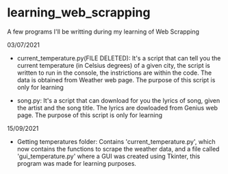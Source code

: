 # learning_web_scrapping
A few programs I'll be writting during my learning of Web Scrapping

03/07/2021
- current_temperature.py(FILE DELETED): It's a script that can tell you the current temperature (in Celsius degrees) of a given city, the script is written to run in the console, the instrictions are within the code. The data is obtained from Weather web page. The purpose of this script is only for learning

- song.py: It's a script that can download for you the lyrics of song, given the artist and the song title. The lyrics are dowloaded from Genius web page. The purpose of this script is only for learning

15/09/2021
- Getting temperatures folder: Contains 'current_temperature.py', which now contains the functions to scrape the weather data, and a file called 'gui_temperature.py' where a GUI was created using Tkinter, this program was made for learning purposes.
